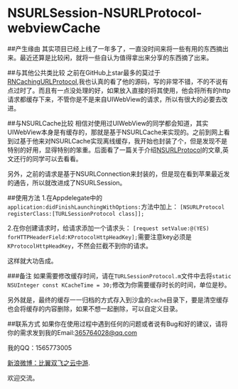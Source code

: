 # NSURLSession-NSURLProtocol-webviewCache

##产生缘由
 其实项目已经上线了一年多了，一直没时间来将一些有用的东西摘出来。最近还算是比较闲，就将一些自认为值得拿出来分享的东西摘了出来。
 
##与其他公共类比较
之前在GitHub上star最多的莫过于[RNCachingURLProtocol](https://github.com/rnapier/RNCachingURLProtocol),我也认真的看了他的源码，写的非常不错，不的不说有点过时了。而且有一点没处理的好，如果放入直接的将其使用，他会将所有的http请求都缓存下来，不管你是不是来自UIWebView的请求，所以有很大的必要去改进。

##与NSURLCache比较
相信对使用过UIWebView的同学都会知道，其实UIWebView本身是有缓存的，那就是基于NSURLCache来实现的。之前到网上看到过基于他来对NSURLCache实现离线缓存，我开始也封装了个，但是发现不是特别的好用，显得特别的笨重。后面看了一篇关于介绍[NSURLProtocol](https://www.raywenderlich.com/59982/nsurlprotocol-tutorial)的文章,英文还行的同学可以去看看。

另外，之前的请求是基于NSURLConnection来封装的，但是现在看到苹果最近发的通告，所以就改进成了NSURLSession。

##使用方法
 1.在Appdelegate中的`application:didFinishLaunchingWithOptions:`方法中加上：
 `[NSURLProtocol registerClass:[TURLSessionProtocol class]];`
 
 2.在你创建请求时，给请求添加一个请求头：
 `[request setValue:@(YES) forHTTPHeaderField:KProtocolHttpHeadKey];`需要注意key必须是`KProtocolHttpHeadKey`，不然会拦截不到你的请求。
 
 这样就大功告成。
 
###备注
如果需要修改缓存时间，请在`TURLSessionProtocol.m`文件中去将`static NSUInteger const KCacheTime = 30;`修改为你需要缓存时长的时间，单位是秒。

另外就是，最终的缓存一一归档的方式存入到沙盒的`cache`目录下，要是清空缓存也会将缓存的内容删除，如果不想一起删除，可以自定义目录。

##联系方式
如果你在使用过程中遇到任何的问题或者说有Bug和好的建议，请将你的需求发到我的Email:<365764028@qq.com>

我的QQ：1565773005

[新浪微博：比翼双飞之云中游](http://weibo.com/2108195644/profile?topnav=1&wvr=6&is_all=1).

欢迎交流。

 
 